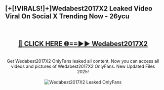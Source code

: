 <h2>[+[!VIRALS!]+]Wedabest2017X2 Leaked Video Viral On Social X Trending Now - 26ycu</h2>
<br>
<div align="center">
<h2><a href="https://libra.edu.pl?Wedabest2017X2" rel="nofollow">🔴 CLICK HERE 🌐==►► Wedabest2017X2</a></h2>
<br>
Get Wedabest2017X2 OnlyFans leaked all content. Now you can access all videos and pictures of Wedabest2017X2 OnlyFans. New Updated Files 2025!
<br>
<br>
<a href="https://libra.edu.pl?Wedabest2017X2" rel="nofollow" data-target="animated-image.originalLink"><img src="https://i.ibb.co.com/WyWwxjT/player-gif2.gif" alt="Wedabest2017X2 Leaked OnlyFans" style="max-width: 100%; display: inline-block;" data-target="animated-image.originalImage"></a>
</div>
<br>